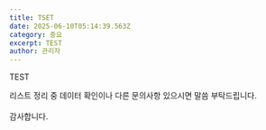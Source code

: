 ```yaml
---
title: TSET
date: 2025-06-10T05:14:39.563Z
category: 중요
excerpt: TEST
author: 관리자
---
```

T﻿EST<!--StartFragment-->

리스트 정리 중 데이터 확인이나 다른 문의사항 있으시면 말씀 부탁드립니다.\
\
감사합니다.

<!--EndFragment-->